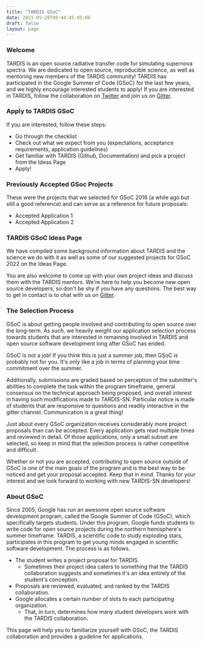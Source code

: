 ```yaml
---
title: "TARDIS GSoC"
date: 2021-05-28T09:44:45-05:00
draft: false
layout: page
---
```


### Welcome
TARDIS is an open source radiative transfer code for simulating supernova spectra. We are dedicated to open source, reproducible science, as well as mentoring new members of the TARDIS community! TARDIS has participated in the Google Summer of Code (GSoC) for the last few years, and we highly encourage interested students to apply! If you are interested in TARDIS, follow the collaboration on <a href="https://twitter.com/tardis_sn" target="_blank">Twitter</a> and join us on <a href="https://gitter.im/tardis-sn/gsoc" target="_blank">Gitter</a>.

### Apply to TARDIS GSoC

If you are interested, follow these steps:

- Go through the checklist
- Check out what we expect from you (expectations, acceptance requirements, application guidelines)
- Get familiar with TARDIS (Github, Documentation) and pick a project from the Ideas Page
- Apply!

### Previously Accepted GSoc Projects

These were the projects that we selected for GSoC 2016 (a while ago but still a good reference) and can serve as a reference for future proposals:

- Accepted Application 1
- Accepted Application 2

### TARDIS GSoC Ideas Page

We have compiled some background information about TARDIS and the science we do with it as well as some of our suggested projects for GSoC 2022 on the Ideas Page.

You are also welcome to come up with your own project ideas and discuss them with the TARDIS mentors. We're here to help you become new open source developers, so don't be shy if you have any questions. The best way to get in contact is to chat with us on <a href="https://gitter.im/tardis-sn/gsoc" target="_blank">Gitter</a>.

### The Selection Process
GSoC is about getting people involved and contributing to open source over the long-term. As such, we heavily weight our application selection process towards students that are interested in remaining involved in TARDIS and open source software development long after GSoC has ended.

GSoC is not a job! If you think this is just a summer job, then GSoC is probably not for you. It's only like a job in terms of planning your time commitment over the summer.

Additionally, submissions are graded based on perception of the submitter's abilities to complete the task within the program timeframe, general consensus on the technical approach being proposed, and overall interest in having such modifications made to TARDIS-SN. Particular notice is made of students that are responsive to questions and readily interactive in the gitter channel. Communication is a great thing!

Just about every GSoC organization receives considerably more project proposals than can be accepted. Every application gets read multiple times and reviewed in detail. Of those applications, only a small subset are selected, so keep in mind that the selection process is rather competitive and difficult.

Whether or not you are accepted, contributing to open source outside of GSoC is one of the main goals of the program and is the best way to be noticed and get your proposal accepted. Keep that in mind. Thanks for your interest and we look forward to working with new TARDIS-SN developers!

### About GSoC

Since 2005, Google has run an awesome open source software development program, called the Google Summer of Code (GSoC), which specifically targets students. Under this program, Google funds students to write code for open source projects during the northern hemisphere's summer timeframe. TARDIS, a scientific code to study exploding stars, participates in this program to get young minds engaged in scientific software development. The process is as follows.

- The student writes a project proposal for TARDIS.
  - Sometimes their project idea caters to something that the TARDIS collaboration suggests and sometimes it's an idea entirely of the student's conception.
- Proposals are reviewed, evaluated, and ranked by the TARDIS collaboration.
- Google allocates a certain number of slots to each participating organization.
  - That, in turn, determines how many student developers work with the TARDIS collaboration.

This page will help you to familiarize yourself with GSoC, the TARDIS collaboration and provides a guideline for applications.